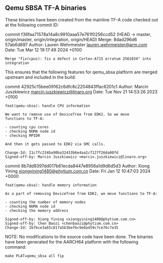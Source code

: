 Qemu SBSA TF-A binaries
-----------------------

These binaries have been created from the mainline TF-A
code checked out at the following commit ID:

commit f36faa71578a14a8c9910aaa57e761f0256ccd52 (HEAD -> master, origin/master, origin/integration, origin/HEAD)
Merge: 8dad296d6 57ab6d897
Author: Lauren Wehrmeister <lauren.wehrmeister@arm.com>
Date:   Tue Mar 12 19:17:49 2024 +0100

    Merge "fix(cpus): fix a defect in Cortex-A715 erratum 2561034" into integration


This ensures that the following features for qemu_sbsa platform are
merged upstream and included in the build:

commit 42925c15bee09162c6dfc8c2204843ffac6201c1
Author: Marcin Juszkiewicz <marcin.juszkiewicz@linaro.org>
Date:   Tue Nov 21 14:53:26 2023 +0100

    feat(qemu-sbsa): handle CPU information

    We want to remove use of DeviceTree from EDK2. So we move
    functions to TF-A:

    - counting cpu cores
    - checking NUMA node id
    - checking MPIDR

    And then it gets passed to EDK2 via SMC calls.

    Change-Id: I1c7fc234ba90ba32433b6e4aa2cf127f26da00fd
    Signed-off-by: Marcin Juszkiewicz <marcin.juszkiewicz@linaro.org>

commit 8b7dd8397dd017b61ecda8447e8956a1d9d6d5d3
Author: Xiong Yining <xiongyining1480@phytium.com.cn>
Date:   Fri Jan 12 10:47:03 2024 +0000

    feat(qemu-sbsa): handle memory information

    As a part of removing DeviceTree from EDK2, we move functions to TF-A:

    - counting the number of memory nodes
    - checking NUMA node id
    - checking the memory address

    Signed-off-by: Xiong Yining <xiongyining1480@phytium.com.cn>
    Signed-off-by: Chen Baozi <chenbaozi@phytium.com.cn>
    Change-Id: Ib7bce3a65c817a5b3bef6c9e0a459c7ce76c7e35


NOTE: No modifications to the source code have been done.
      The binaries have been generated for the AARCH64 platform
      with the following command:

	make PLAT=qemu_sbsa all fip
